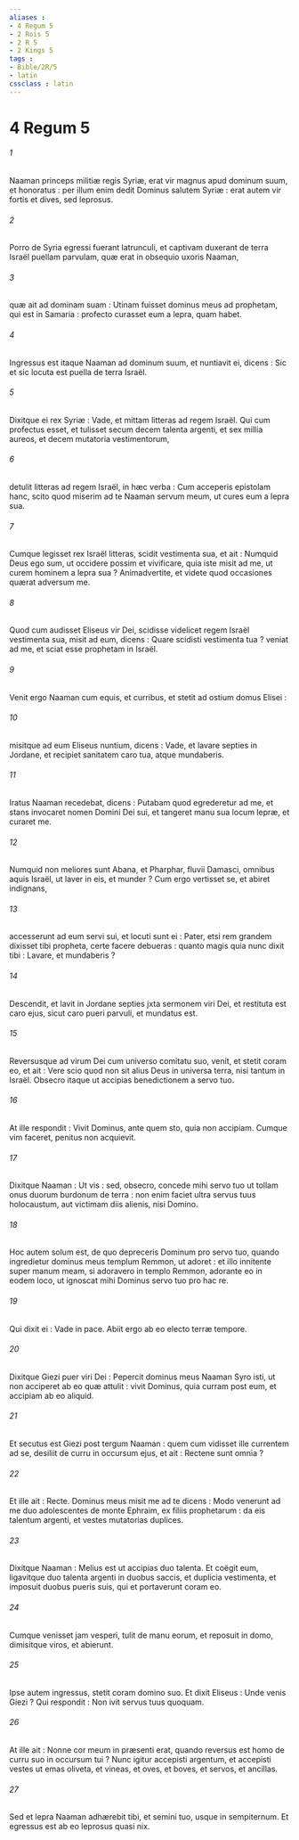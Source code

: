 ```yaml
---
aliases : 
- 4 Regum 5
- 2 Rois 5
- 2 R 5
- 2 Kings 5
tags : 
- Bible/2R/5
- latin
cssclass : latin
---
```


# 4 Regum 5

###### 1
Naaman princeps militiæ regis Syriæ, erat vir magnus apud dominum suum, et honoratus : per illum enim dedit Dominus salutem Syriæ : erat autem vir fortis et dives, sed leprosus.
###### 2
Porro de Syria egressi fuerant latrunculi, et captivam duxerant de terra Israël puellam parvulam, quæ erat in obsequio uxoris Naaman,
###### 3
quæ ait ad dominam suam : Utinam fuisset dominus meus ad prophetam, qui est in Samaria : profecto curasset eum a lepra, quam habet.
###### 4
Ingressus est itaque Naaman ad dominum suum, et nuntiavit ei, dicens : Sic et sic locuta est puella de terra Israël.
###### 5
Dixitque ei rex Syriæ : Vade, et mittam litteras ad regem Israël. Qui cum profectus esset, et tulisset secum decem talenta argenti, et sex millia aureos, et decem mutatoria vestimentorum,
###### 6
detulit litteras ad regem Israël, in hæc verba : Cum acceperis epistolam hanc, scito quod miserim ad te Naaman servum meum, ut cures eum a lepra sua.
###### 7
Cumque legisset rex Israël litteras, scidit vestimenta sua, et ait : Numquid Deus ego sum, ut occidere possim et vivificare, quia iste misit ad me, ut curem hominem a lepra sua ? Animadvertite, et videte quod occasiones quærat adversum me.
###### 8
Quod cum audisset Eliseus vir Dei, scidisse videlicet regem Israël vestimenta sua, misit ad eum, dicens : Quare scidisti vestimenta tua ? veniat ad me, et sciat esse prophetam in Israël.
###### 9
Venit ergo Naaman cum equis, et curribus, et stetit ad ostium domus Elisei :
###### 10
misitque ad eum Eliseus nuntium, dicens : Vade, et lavare septies in Jordane, et recipiet sanitatem caro tua, atque mundaberis.
###### 11
Iratus Naaman recedebat, dicens : Putabam quod egrederetur ad me, et stans invocaret nomen Domini Dei sui, et tangeret manu sua locum lepræ, et curaret me.
###### 12
Numquid non meliores sunt Abana, et Pharphar, fluvii Damasci, omnibus aquis Israël, ut laver in eis, et munder ? Cum ergo vertisset se, et abiret indignans,
###### 13
accesserunt ad eum servi sui, et locuti sunt ei : Pater, etsi rem grandem dixisset tibi propheta, certe facere debueras : quanto magis quia nunc dixit tibi : Lavare, et mundaberis ?
###### 14
Descendit, et lavit in Jordane septies jxta sermonem viri Dei, et restituta est caro ejus, sicut caro pueri parvuli, et mundatus est.
###### 15
Reversusque ad virum Dei cum universo comitatu suo, venit, et stetit coram eo, et ait : Vere scio quod non sit alius Deus in universa terra, nisi tantum in Israël. Obsecro itaque ut accipias benedictionem a servo tuo.
###### 16
At ille respondit : Vivit Dominus, ante quem sto, quia non accipiam. Cumque vim faceret, penitus non acquievit.
###### 17
Dixitque Naaman : Ut vis : sed, obsecro, concede mihi servo tuo ut tollam onus duorum burdonum de terra : non enim faciet ultra servus tuus holocaustum, aut victimam diis alienis, nisi Domino.
###### 18
Hoc autem solum est, de quo depreceris Dominum pro servo tuo, quando ingredietur dominus meus templum Remmon, ut adoret : et illo innitente super manum meam, si adoravero in templo Remmon, adorante eo in eodem loco, ut ignoscat mihi Dominus servo tuo pro hac re.
###### 19
Qui dixit ei : Vade in pace. Abiit ergo ab eo electo terræ tempore.
###### 20
Dixitque Giezi puer viri Dei : Pepercit dominus meus Naaman Syro isti, ut non acciperet ab eo quæ attulit : vivit Dominus, quia curram post eum, et accipiam ab eo aliquid.
###### 21
Et secutus est Giezi post tergum Naaman : quem cum vidisset ille currentem ad se, desiliit de curru in occursum ejus, et ait : Rectene sunt omnia ?
###### 22
Et ille ait : Recte. Dominus meus misit me ad te dicens : Modo venerunt ad me duo adolescentes de monte Ephraim, ex filiis prophetarum : da eis talentum argenti, et vestes mutatorias duplices.
###### 23
Dixitque Naaman : Melius est ut accipias duo talenta. Et coëgit eum, ligavitque duo talenta argenti in duobus saccis, et duplicia vestimenta, et imposuit duobus pueris suis, qui et portaverunt coram eo.
###### 24
Cumque venisset jam vesperi, tulit de manu eorum, et reposuit in domo, dimisitque viros, et abierunt.
###### 25
Ipse autem ingressus, stetit coram domino suo. Et dixit Eliseus : Unde venis Giezi ? Qui respondit : Non ivit servus tuus quoquam.
###### 26
At ille ait : Nonne cor meum in præsenti erat, quando reversus est homo de curru suo in occursum tui ? Nunc igitur accepisti argentum, et accepisti vestes ut emas oliveta, et vineas, et oves, et boves, et servos, et ancillas.
###### 27
Sed et lepra Naaman adhærebit tibi, et semini tuo, usque in sempiternum. Et egressus est ab eo leprosus quasi nix.
